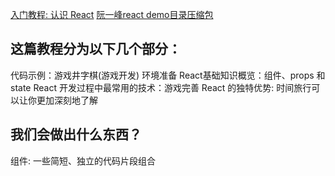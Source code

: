 
[入门教程: 认识 React](https://react.docschina.org/tutorial/tutorial.html)
[](https://www.ruanyifeng.com/blog/2021/05/weekly-issue-159.html)
[阮一峰react demo目录压缩包](https://github.com/ruanyf/react-demos.git) 

## 这篇教程分为以下几个部分：
代码示例：游戏井字棋(游戏开发)
环境准备
React基础知识概览：组件、props 和 state
React 开发过程中最常用的技术：游戏完善
React 的独特优势: 时间旅行可以让你更加深刻地了解 

## 我们会做出什么东西？

组件: 一些简短、独立的代码片段组合